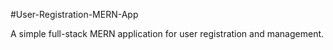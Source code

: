 #User-Registration-MERN-App

A simple full-stack MERN application for user registration and management.
